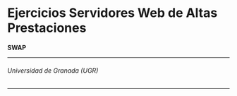 # Ejercicios Servidores Web de Altas Prestaciones

 __SWAP__

___
###### Universidad de Granada (UGR)
___
